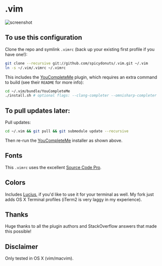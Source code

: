 .vim
====

![screenshot](https://raw.githubusercontent.com/spicydonuts/.vim/master/example.png)

To use this configuration
----

Clone the repo and symlink `.vimrc` (back up your existing first profile if you have one!):
```sh
git clone --recursive git://github.com/spicydonuts/.vim.git ~/.vim
ln -s ~/.vim/.vimrc ~/.vimrc
```

This includes the [YouCompleteMe](https://github.com/Valloric/YouCompleteMe) plugin, which requires an extra command to build (see their `README` for more info):
```sh
cd ~/.vim/bundle/YouCompleteMe
./install.sh # optional flags: --clang-completer --omnisharp-completer
```


To pull updates later:
----

Pull updates:
```sh
cd ~/.vim && git pull && git submodule update --recursive
```

Then re-run the [YouCompleteMe](https://github.com/Valloric/YouCompleteMe) installer as shown above.


Fonts
----

This `.vimrc` uses the excellent [Source Code Pro](http://adobe-fonts.github.io/source-code-pro/).


Colors
----

Includes [Lucius](https://github.com/spicydonuts/lucius), if you'd like to use it for your terminal as well.  My fork just adds OS X Terminal profiles (iTerm2 is very laggy in my experience).


Thanks
----

Huge thanks to all the plugin authors and StackOverflow answers that made this possible!


Disclaimer
----

Only tested in OS X (vim/macvim).
